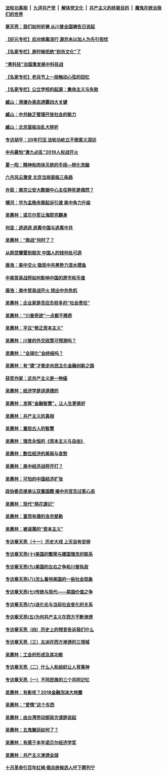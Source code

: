 ####  [法轮功真相](../../../../basic/blob/master/README.md?t=07061602) &nbsp;|&nbsp; [九评共产党](../../../../9ping.md/blob/master/README.md?t=07061602) &nbsp;|&nbsp; [解体党文化](../../../../jtdwh.md/blob/master/README.md?t=07061602)  &nbsp;|&nbsp; [共产主义的终极目的](../../../../gczydzjmd.md/blob/master/README.md?t=07061602) &nbsp;|&nbsp; [魔鬼在统治我们的世界](../../../../mgztzwmdsj.md/blob/master/README.md?t=07061602) 

#### [章天亮：我们如何祈祷 从川普全国祷告日说起](../pages/nsc423/n11944627.md?t=07061602) 

#### [【纪元专栏】应对病毒流行 渥京未以加人为先引担忧](../pages/nsc423/n11875714.md?t=07061602) 

#### [【名家专栏】是时候拒绝“封杀文化”了](../pages/nsc423/n11814093.md?t=07061602) 

#### [“黑科技”治国激发美中科技战](../pages/nsc423/n11638056.md?t=07061602) 

#### [【名家专栏】老兵节上一段触动心弦的回忆](../pages/nsc423/n11646016.md?t=07061602) 

#### [【名家专栏】公立学校的起源：集体主义与失败](../pages/nsc423/n11601833.md?t=07061602) 

#### [臧山：港澳办表态透露四大关键](../pages/nsc423/n11421628.md?t=07061602) 

#### [臧山：中共缺乏管理开放社会的能力](../pages/nsc423/n11407457.md?t=07061602) 

#### [臧山：北京面临治乱大转折](../pages/nsc423/n11406895.md?t=07061602) 

#### [专访胡平：20年打压 法轮功屹立不倒意义深远](../pages/nsc423/n11398800.md?t=07061602) 

#### [中共最怕“逢九必乱”2019人权战开火](../pages/nsc423/n11385248.md?t=07061602) 

#### [夏一阳：精神和肉体灭绝的手段—转化洗脑](../pages/nsc423/n11368250.md?t=07061602) 

#### [六月风云激变 北京当局面临三条路](../pages/nsc423/n11313668.md?t=07061602) 

#### [许茹：南京公安大数据中心主任猝死是偶然？](../pages/nsc423/n11064744.md?t=07061602) 

#### [横河：华为孟晚舟案起诉引渡 美中角力升级](../pages/nsc423/n11027230.md?t=07061602) 

#### [吴惠林：诺贝尔奖让海耶克翻身](../pages/nsc423/n10890049.md?t=07061602) 

#### [何坚：逃逃逃 逃离中国与逃离中共](../pages/nsc423/n10592891.md?t=07061602) 

#### [吴惠林：“商战”何时了？](../pages/nsc423/n10573558.md?t=07061602) 

#### [从网贷爆雷到股灾 中国人的钱何处可逃](../pages/nsc423/n10572800.md?t=07061602) 

#### [唐浩：美中交火 隐现中共黑势力混水摸鱼](../pages/nsc423/n10544040.md?t=07061602) 

#### [中美贸易战将如何影响中国的房市和币值](../pages/nsc423/n10543697.md?t=07061602) 

#### [唐浩：美中贸易战开火 烧出中共危机](../pages/nsc423/n10540126.md?t=07061602) 

#### [吴惠林：企业家是否应负较多的“社会责任”](../pages/nsc423/n10535022.md?t=07061602) 

#### [吴惠林：“川普奇迹”一点都不稀奇](../pages/nsc423/n10512808.md?t=07061602) 

#### [吴惠林：平议“修正资本主义”](../pages/nsc423/n10495724.md?t=07061602) 

#### [吴惠林：川普的外交政策可预测吗？](../pages/nsc423/n10462387.md?t=07061602) 

#### [吴惠林：“全球化”会终结吗？](../pages/nsc423/n10452838.md?t=07061602) 

#### [吴惠林：有“德”才能走向民主化金融创新之路](../pages/nsc423/n10432292.md?t=07061602) 

#### [获奖作家：这共产主义是一种癌](../pages/nsc423/n10431541.md?t=07061602) 

#### [吴惠林：经济学是讲道德的](../pages/nsc423/n10398014.md?t=07061602) 

#### [吴惠林：发挥“金融智慧”，让人生更美好](../pages/nsc423/n10375019.md?t=07061602) 

#### [吴惠林：共产主义的真相](../pages/nsc423/n10351394.md?t=07061602) 

#### [吴惠林：重拾古人的智慧](../pages/nsc423/n10337691.md?t=07061602) 

#### [吴惠林：理念永恒的《资本主义与自由》](../pages/nsc423/n10316274.md?t=07061602) 

#### [吴惠林：数位经济的美丽与哀愁](../pages/nsc423/n10292946.md?t=07061602) 

#### [吴惠林：美中经济战将开打？](../pages/nsc423/n10258825.md?t=07061602) 

#### [吴惠林：可怕的中国经济扩张](../pages/nsc423/n10219147.md?t=07061602) 

#### [政协委员提承认双重国籍 揭中共官员过客心态](../pages/nsc423/n10208809.md?t=07061602) 

#### [吴惠林：现代“桃花源记”](../pages/nsc423/n10185234.md?t=07061602) 

#### [吴惠林：富而有德的洛克斐勒](../pages/nsc423/n10142264.md?t=07061602) 

#### [吴惠林：被诬蔑的“资本主义”](../pages/nsc423/n10124816.md?t=07061602) 

#### [专访章天亮（十一）历史大戏 上天自有安排](../pages/nsc423/n10094905.md?t=07061602) 

#### [专访章天亮(十)美国的繁荣与建国理念的联系](../pages/nsc423/n10094899.md?t=07061602) 

#### [专访章天亮(九)美国的左右之争和川普执政](../pages/nsc423/n10094889.md?t=07061602) 

#### [专访章天亮(八)怎么看待美国的一些社会现象](../pages/nsc423/n10094857.md?t=07061602) 

#### [专访章天亮(七)传统与现代——美国价值之争](../pages/nsc423/n10093140.md?t=07061602) 

#### [专访章天亮(六)进化论与当前社会变化的关系](../pages/nsc423/n10092036.md?t=07061602) 

#### [专访章天亮(五)为何共产主义在西方不断渗透](../pages/nsc423/n10083620.md?t=07061602) 

#### [专访章天亮（四）历史上的预言告诉我们什么](../pages/nsc423/n10083606.md?t=07061602) 

#### [专访章天亮（三）左派在西方渗透的三领域](../pages/nsc423/n10081115.md?t=07061602) 

#### [吴惠林：工会的形成及其功能](../pages/nsc423/n10080633.md?t=07061602) 

#### [专访章天亮（二）什么人和组织让人背离神](../pages/nsc423/n10076637.md?t=07061602) 

#### [专访章天亮（一）不同民族的三个共同记忆](../pages/nsc423/n10074188.md?t=07061602) 

#### [吴惠林：有影呒？2018金融泡沫大地震](../pages/nsc423/n10040534.md?t=07061602) 

#### [吴惠林：“爱情”这个东西](../pages/nsc423/n10019423.md?t=07061602) 

#### [吴惠林：由台湾劳动部政次请辞说起](../pages/nsc423/n9979679.md?t=07061602) 

#### [吴惠林：五鬼搬运如何了？](../pages/nsc423/n9925338.md?t=07061602) 

#### [吴惠林：有感于本年诺贝尔经济学奖](../pages/nsc423/n9871883.md?t=07061602) 

#### [吴惠林：共产主义渗透全球](../pages/nsc423/n9812748.md?t=07061602) 

#### [十月革命引百年红祸 俄总统候选人吁下葬列宁](../pages/nsc423/n9810182.md?t=07061602) 

